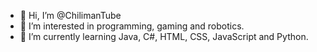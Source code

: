 - 👋 Hi, I’m @ChilimanTube
- 👀 I’m interested in programming, gaming and robotics.
- 🌱 I’m currently learning Java, C#, HTML, CSS, JavaScript and Python.
